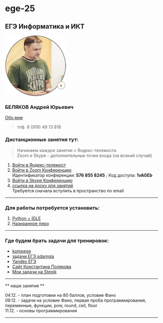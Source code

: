 # ege-25

## ЕГЭ Информатика и ИКТ  

![Беляков АЮ](./avatar_.png)  

### БЕЛЯКОВ Андрей Юрьевич  

[Обо мне](https://permcoding.github.io/)  

> тлф. 8 (919) 49 13 818  

### Дистанционные занятия тут:  

> Начинаем каждое занятие с Яндекс-телемоста  
> Zoom и Skype - дополнительные точки входа (на всякий случай)  

1. [Войти в Яндекс-телемост](https://telemost.yandex.ru/j/05787508074338)  
2. [Войти в Zoom Конференцию](https://us04web.zoom.us/j/5768558245?pwd=onF4geABMahDkPwjSZoWd2tXZRS0rm.1)  
   Идентификатор конференции: **576 855 8245** ;  Код доступа: **1vAGEb**  
3. [Войти в Skype Конференцию](https://join.skype.com/invite/pquO5j6tFO0g)  
4. [ссылка на доску для занятий](https://flip-chart.ru/app/board?spaceId=01JENM6H7JX24TTWX3VDA8N5H1&teamId=01JENM6HA3Y0K0V7JP2DS59572&flipId=01JENM9B9XH7APN21H682ZV2JF)  
   Требуется сначала вступить в пространство по email  

---  

### Для работы потребуется установить:  

1. [Python + IDLE](https://www.python.org/)  
2. [Наэкранное перо](https://mega.nz/file/YMY2XKRb#vzrBEkSBRx7PhH3Bi5rsrgKXkph_eKDTswUo5rTkC9s)  

---  

### Где будем брать задачи для тренировок:  

* [kompege](https://kompege.ru/)  
* [задачи ЕГЭ sdamgia](https://inf-ege.sdamgia.ru/)  
* [Yandex ЕГЭ](https://education.yandex.ru/ege?utm_source=platform&utm_medium=partner&utm_campaign=ege&utm_content=cege_link_kabanov&utm_term=20231101)  
* [Сайт Константина Полякова](https://kpolyakov.spb.ru/school/ege/tests.htm)  
* [Мои задачи на Stepik](https://stepik.org/course/63529/syllabus)  

---  

** наши занятия **  

04.12. - план подготовки на 80 баллов, условие Фано  
09.12. - задачи на условие Фано, первая проба программирования, переменные, функции, pow, round, ceil, floor  
11.12. - основы программирования  

---  